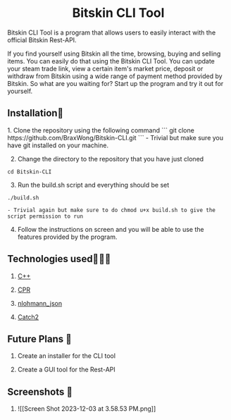 <h1 style = "text-align: center"> Bitskin CLI Tool </h1>

<p> Bitskin CLI Tool is a program that allows users to easily interact with the official Bitskin Rest-API.</p>
<p>If you find yourself using Bitskin all the time, browsing, buying and selling items. You can easily do that using the Bitskin CLI Tool. You can update your steam trade link, view a certain item's market price, deposit or withdraw from Bitskin using a wide range of payment method provided by Bitskin. So what are you waiting for? Start up the program and try it out for yourself.</p>


<h2> Installation💾 </h2>
1. Clone the repository using the following command
```
git clone https://github.com/BraxWong/Bitskin-CLI.git
```
	- Trivial but make sure you have git installed on your machine.

2. Change the directory to the repository that you have just cloned
```
cd Bitskin-CLI
```

3. Run the build.sh script and everything should be set
```
./build.sh
```
	- Trivial again but make sure to do chmod u+x build.sh to give the script permission to run

4. Follow the instructions on screen and you will be able to use the features provided by the program.

<h2> Technologies used🧑🏻‍💻 </h2>

1. [C++](https://cplusplus.com/) 

2. [CPR](https://github.com/libcpr/cpr)

3. [nlohmann_json](https://github.com/nlohmann/json)

4. [Catch2](https://github.com/catchorg/Catch2)

<h2>Future Plans 📝</h2>

1. Create an installer for the CLI tool

2. Create a GUI tool for the Rest-API


<h2>Screenshots 📸</h2>

1. ![[Screen Shot 2023-12-03 at 3.58.53 PM.png]]
